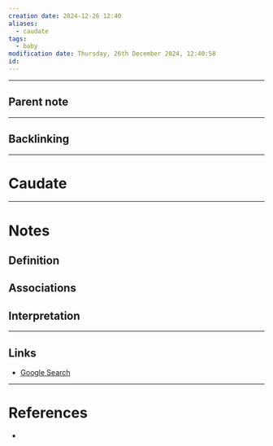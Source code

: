 ```yaml
---
creation date: 2024-12-26 12:40
aliases:
  - caudate
tags:
  - baby
modification date: Thursday, 26th December 2024, 12:40:58
id:
---
```

---

## Parent note
---
## Backlinking


---
# Caudate


---
# Notes

## Definition

## Associations

## Interpretation

---
## Links
- [Google Search](https://www.google.com/search?q=Caudate)

---
# References
+ 